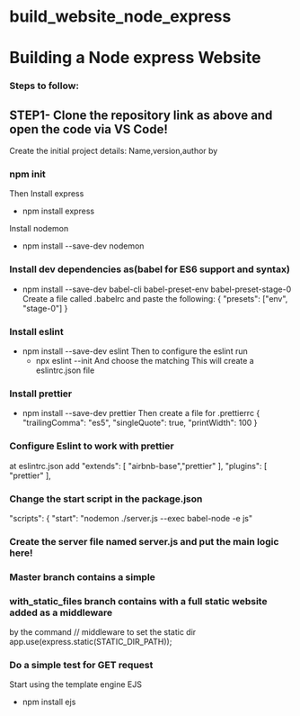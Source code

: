 # build_website_node_express

# Building a Node express Website

### Steps to follow:

## STEP1- Clone the repository link as above and open the code via VS Code!

Create the initial project details: Name,version,author by

### npm init

Then
Install express

- npm install express

Install nodemon

- npm install --save-dev nodemon

### Install dev dependencies as(babel for ES6 support and syntax)

- npm install --save-dev babel-cli babel-preset-env babel-preset-stage-0
  Create a file called .babelrc and paste the following:
  {
  "presets": ["env", "stage-0"]
  }

### Install eslint

- npm install --save-dev eslint
  Then to configure the eslint run
  - npx eslint --init
    And choose the matching
    This will create a eslintrc.json file

### Install prettier

- npm install --save-dev prettier
  Then create a file for .prettierrc
  {
  "trailingComma": "es5",
  "singleQuote": true,
  "printWidth": 100
  }

### Configure Eslint to work with prettier

at eslintrc.json add
"extends": [
"airbnb-base","prettier"
],
"plugins": [
"prettier"
],

### Change the start script in the package.json

"scripts": {
"start": "nodemon ./server.js --exec babel-node -e js"

### Create the server file named server.js and put the main logic here!

### Master branch contains a simple

### with_static_files branch contains with a full static website added as a middleware

by the command
// middleware to set the static dir
app.use(express.static(STATIC_DIR_PATH));

### Do a simple test for GET request

Start using the template engine EJS

- npm install ejs
